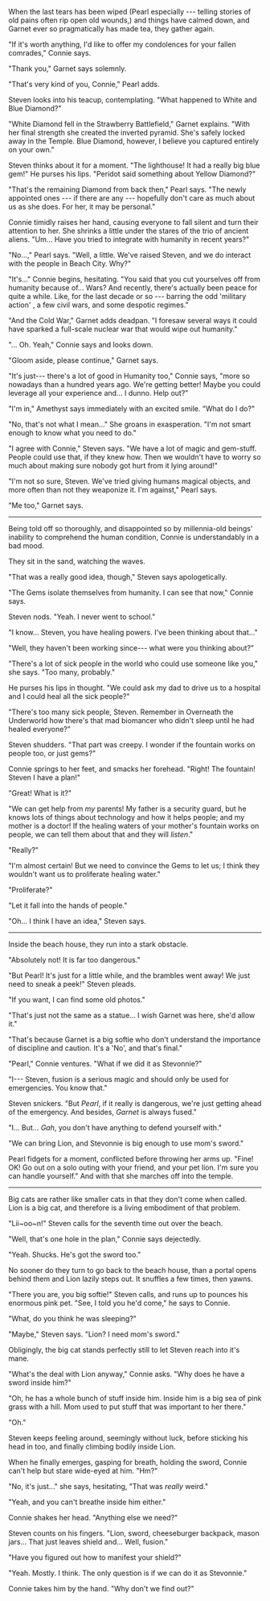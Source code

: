 When the last tears has been wiped (Pearl
especially --- telling stories of old pains often rip open old wounds,)
and things have calmed down, and
Garnet ever so pragmatically has made tea, they gather again.

"If it's worth anything, I'd like to offer my condolences for your fallen
comrades," Connie says.

"Thank you," Garnet says solemnly.

"That's very kind of you, Connie," Pearl adds.

Steven looks into his teacup, contemplating.
"What happened to White and Blue Diamond?"

"White Diamond fell in the Strawberry Battlefield," Garnet explains. "With her final strength
she created the inverted pyramid. She's safely locked away in the Temple.
Blue Diamond, however, I believe you captured entirely on your own."

Steven thinks about it for a moment. "The lighthouse! It had a really big blue gem!"
He purses his lips. "Peridot said something about Yellow Diamond?"

"That's the remaining Diamond from back then," Pearl says. "The newly appointed ones
--- if there are any --- hopefully don't care as much about us as she does. For her, it may be personal."

Connie timidly raises her hand, causing everyone to fall silent and turn their attention
to her. She shrinks a little under the stares of the trio of ancient aliens.
"Um... Have you tried to integrate with humanity in recent years?"

"No...," Pearl says. "Well, a little. We've raised Steven, and we do interact
with the people in Beach City. Why?"

"It's..." Connie begins, hesitating. "You said that you cut yourselves off from
humanity because of... Wars?  And recently, there's actually been peace for quite
a while. Like, for the last decade or so --- barring the odd 'military action' ,
a few civil wars, and some despotic regimes."

"And the Cold War," Garnet adds deadpan. "I foresaw several ways it could have sparked a full-scale
nuclear war that would wipe out humanity."

"... Oh. Yeah," Connie says and looks down.

"Gloom aside, please continue," Garnet says.

"It's just--- there's a lot of good in Humanity too," Connie says, "more so nowadays than
a hundred years ago. We're getting better! Maybe you could leverage all your experience and... I dunno.
Help out?"

"I'm in," Amethyst says immediately with an excited smile. "What do I do?"

"No, that's not what I mean..." She groans in exasperation. "I'm not smart enough to know what you
need to do."

"I agree with Connie," Steven says. "We have a lot of magic and gem-stuff.
People could use that, if they knew how. Then we wouldn't have to worry so much
about making sure nobody got hurt from it lying around!"

"I'm not so sure, Steven. We've tried giving humans magical objects, and more
often than not they weaponize it. I'm against," Pearl says.

"Me too," Garnet says.

----

Being told off so thoroughly, and disappointed so by millennia-old beings'
inability to comprehend the human condition, Connie is understandably in a bad
mood.

They sit in the sand, watching the waves.

"That was a really good idea, though," Steven says apologetically.

"The Gems isolate themselves from humanity. I can see that now," Connie says.

Steven nods. "Yeah. I never went to school."

"I know... Steven, you have healing powers. I've been thinking about that..."

"Well, they haven't been working since--- what were you thinking about?"

"There's a lot of sick people in the world who could use someone like you," she says.
"Too many, probably."

He purses his lips in thought. "We could ask my dad to drive us to a hospital and
I could heal all the sick people?"

"There's too many sick people, Steven. Remember
in Overneath the Underworld how there's that mad biomancer who didn't sleep
until he had healed everyone?"

Steven shudders. "That part was creepy. I wonder if the fountain works on people
too, or just gems?"

Connie springs to her feet, and smacks her forehead. "Right! The fountain!
Steven I have a plan!"

"Great! What is it?"

"We can get help from *my* parents! My father is a security guard, but he knows lots of
things about technology and how it helps people; and my mother is a doctor! If the
healing waters of your mother's fountain works on people, we can tell them
about that and they will *listen*."

"Really?"

"I'm almost certain! But we need to convince the Gems to let us; I think
they wouldn't want us to proliferate healing water."

"Proliferate?"

"Let it fall into the hands of people."

"Oh... I think I have an idea," Steven says.

----

Inside the beach house, they run into a stark obstacle.

"Absolutely not! It is far too dangerous."

"But Pearl! It's just for a little while, and the brambles went away!
We just need to sneak a peek!" Steven pleads.

"If you want, I can find some old photos."

"That's just not the same as a statue... I wish Garnet was here, she'd
allow it."

"That's because Garnet is a big softie who don't understand the importance
of discipline and caution. It's a 'No', and that's final."

"Pearl," Connie ventures. "What if we did it as Stevonnie?"

"I--- Steven, fusion is a serious magic and should only be used for emergencies.
You know that."

Steven snickers. "But *Pearl*, if it really is dangerous, we're just getting
ahead of the emergency. And besides, *Garnet* is always fused."

"I... But... *Gah*, you don't have anything to defend yourself with."

"We can bring Lion, and Stevonnie is big enough to use mom's sword."

Pearl fidgets for a moment, conflicted before throwing her arms up. "Fine!
OK! Go out on a solo outing with your friend, and your pet lion. I'm sure
you can handle yourself." And with that she marches off into the temple.

----

Big cats are rather like smaller cats in that they don't come when
called. Lion is a big cat, and therefore is a living embodiment of that problem.

"Lii\~oo\~n!" Steven calls for the seventh time out over the beach.

"Well, that's one hole in the plan," Connie says dejectedly.

"Yeah. Shucks. He's got the sword too."

No sooner do they turn to go back to the beach house, than a portal opens
behind them and Lion lazily steps out. It snuffles a few times, then yawns.

"There you are, you big softie!" Steven calls, and runs up to pounces his enormous
pink pet. "See, I told you he'd come," he says to Connie.

"What, do you think he was sleeping?"

"Maybe," Steven says. "Lion? I need mom's sword."

Obligingly, the big cat stands perfectly still to let Steven reach into it's
mane.

"What's the deal with Lion anyway," Connie asks. "Why does he have a sword inside him?"

"Oh, he has a whole bunch of stuff inside him. Inside him is a big sea of 
pink grass with a hill. Mom used to put stuff that was important to her there."

"Oh."

Steven keeps feeling around, seemingly without luck, before sticking his head
in too, and finally climbing bodily inside Lion.

When he finally emerges, gasping for breath, holding the sword, Connie can't help but
stare wide-eyed at him. "Hm?"

"No, it's just..." she says, hesitating, "That was *really* weird."

"Yeah, and you can't breathe inside him either."

Connie shakes her head. "Anything else we need?"

Steven counts on his fingers. "Lion, sword, cheeseburger backpack, mason jars...
That just leaves shield and... Well, fusion."

"Have you figured out how to manifest your shield?"

"Yeah. Mostly. I think. The only question is if we can do it as Stevonnie."

Connie takes him by the hand. "Why don't we find out?"
